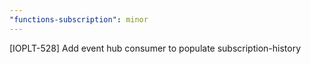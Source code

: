```yaml
---
"functions-subscription": minor
---
```


[IOPLT-528] Add event hub consumer to populate subscription-history
